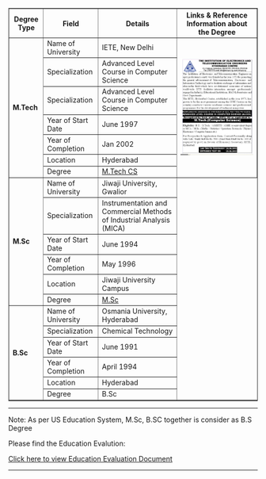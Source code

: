 <table border="1" cellspacing="0" cellpadding="6">
    <tr>
      <th>Degree Type</th>
      <th>Field</th>
      <th>Details</th>
      <th>Links & Reference Information about the Degree</t>
    </tr>
    <!-- M.Tech -->
    <tr rowspan="0">
      <td rowspan="7"><strong>M.Tech</strong></td>
      <td>Name of University</td>
      <td>IETE, New Delhi</td>
      <td rowspan="7" align="top"  ><img src="ALCCS/ALCCS-M-Tech.jpeg"</td>
    </tr>
    <tr>
      <td>Specialization</td>
      <td>Advanced Level Course in Computer Science</td>
    <tr>
      <td>Specialization</td>
      <td>Advanced Level Course in Computer Science</td>
    </tr>
    </tr>
    <tr>
      <td>Year of Start Date</td>
      <td>June 1997</td>
    </tr>
    <tr>
      <td>Year of Completion</td>
      <td>Jan 2002</td>
    </tr>
    <tr>
      <td>Location</td>
      <td>Hyderabad</td>
    </tr>
    <tr>
      <td>Degree</td>
      <td><a href="https://ietehyd.org/images/New%20Folder/21alccs.JPG" target="_blank">M.Tech CS</a></td>
    </tr>
    <!-- M.Sc -->
    <tr>
      <td rowspan="6"><strong>M.Sc</strong></td>
      <td>Name of University</td>
      <td>Jiwaji University, Gwalior</td>
    </tr>
    <tr>
      <td>Specialization</td>
      <td>Instrumentation and Commercial Methods of Industrial Analysis (MICA)</td>
    </tr>
    <tr>
      <td>Year of Start Date</td>
      <td>June 1994</td>
    </tr>
    <tr>
      <td>Year of Completion</td>
      <td>May 1996</td>
    </tr>
    <tr>
      <td>Location</td>
      <td>Jiwaji University Campus</td>
    </tr>
    <tr>
      <td>Degree</td>
      <td><a href="https://jiwaji.edu/school-of-studies-in-environmental-chemistry/" target="_blank">M.Sc</a></td>
    </tr>
    <!-- B.Sc -->
    <tr>
      <td rowspan="6"><strong>B.Sc</strong></td>
      <td>Name of University</td>
      <td>Osmania University, Hyderabad</td>
    </tr>
    <tr>
      <td>Specialization</td>
      <td>Chemical Technology</td>
    </tr>
    <tr>
      <td>Year of Start Date</td>
      <td>June 1991</td>
    </tr>
    <tr>
      <td>Year of Completion</td>
      <td>April 1994</td>
    </tr>
    <tr>
      <td>Location</td>
      <td>Hyderabad</td>
    </tr>
    <tr>
      <td>Degree</td>
      <td>B.Sc</td>
    </tr>
  </table>
  
---

Note: As per US Education System, M.Sc, B.SC together is consider as B.S Degree  

Please find the Education Evalution:  

[Click here to view Education Evaluation Document](EducationEvaluation/Sri-Education-Evaluation.pdf)

---